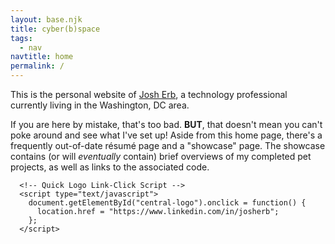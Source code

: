 ```yaml
---
layout: base.njk
title: cyber(b)space
tags:
  - nav
navtitle: home
permalink: /
---
```


This is the personal website of [Josh Erb](mailto:josherb4@gmail.com), a technology professional currently living in the Washington, DC area.

If you are here by mistake, that's too bad. **BUT**, that doesn't mean you can't poke around and see what I've set up! Aside from this home page, there's a frequently out-of-date résumé page and a "showcase" page. The showcase contains (or will _eventually_ contain) brief overviews of my completed pet projects, as well as links to the associated code.

```
  <!-- Quick Logo Link-Click Script -->
  <script type="text/javascript">
    document.getElementById("central-logo").onclick = function() {
      location.href = "https://www.linkedin.com/in/josherb";
    };
  </script>
```
